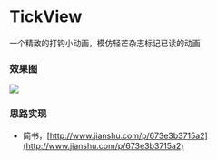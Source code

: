 # TickView
一个精致的打钩小动画，模仿轻芒杂志标记已读的动画


### 效果图
![](https://github.com/ChengangFeng/TickView/blob/master/art/tick_view_animation.gif)
 
### 思路实现
* 简书，[http://www.jianshu.com/p/673e3b3715a2](http://www.jianshu.com/p/673e3b3715a2)
